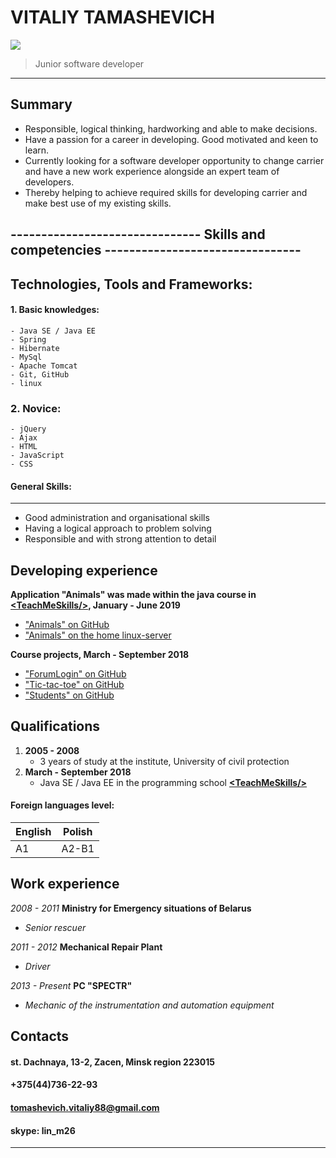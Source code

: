 # VITALIY TAMASHEVICH
![](https://avatars0.githubusercontent.com/u/39959686?s=400&v=4)
> Junior software developer
***
## Summary
* Responsible, logical thinking, hardworking and able to make decisions. 
* Have a passion for a career in developing. Good motivated and keen to learn.
* Currently looking for a software developer opportunity to change carrier and have a new work experience alongside an expert team of developers. 
* Thereby helping to achieve required skills for developing carrier and make best use of my existing skills.

##      -------------------------------   Skills and competencies --------------------------------


## **Technologies, Tools and Frameworks:**

####  1. **Basic knowledges:** 
	- Java SE / Java EE  
    - Spring
    - Hibernate 
    - MySql
    - Apache Tomcat
    - Git, GitHub
    - linux
### 2. Novice: 
    - jQuery
    - Ajax
    - HTML
    - JavaScript
    - CSS

#### __General Skills:__
---
* 	Good administration and organisational skills
* 	Having a logical approach to problem solving
* 	Responsible and with strong attention to detail

## **Developing experience**

**Application "Animals" was made within the java course in  [\<TeachMeSkills\/\>](https://teachmeskills.by/), January - June 2019**
* ["Animals" on GitHub](https://github.com/VitaliyTom/animals)
* ["Animals" on the home linux-server](http://93.125.1.133:88/animal/) 

**Сourse projects, March - September 2018**
* ["ForumLogin" on GitHub](https://github.com/VitaliyTom/forumLogin)
* ["Tic-tac-toe" on GitHub](https://github.com/VitaliyTom/tic-tac-toe)
* ["Students" on GitHub](https://github.com/VitaliyTom/student)

## Qualifications

1. **2005 - 2008**  
	- 3 years of study at the institute, University of civil protection
1. **March - September 2018** 
	- Java SE / Java EE in the programming school **[\<TeachMeSkills\/\>](https://teachmeskills.by/)**

#### Foreign	languages level:


 English | Polish 
 --------|--------
 A1 | A2-B1 

## Work experience
*2008 - 2011* **Ministry for Emergency situations of Belarus** 
* *Senior rescuer*

*2011 - 2012* **Mechanical Repair Plant**
* *Driver*

*2013 - Present* **PC "SPECTR"**
* *Mechanic of the instrumentation and automation equipment*

## Contacts

#### st. Dachnaya, 13-2, Zacen, Minsk region 223015
#### +375(44)736-22-93
#### tomashevich.vitaliy88@gmail.com
#### skype: lin_m26
---
